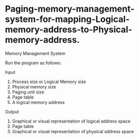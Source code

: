 # Paging-memory-management-system-for-mapping-Logical-memory-address-to-Physical-memory-address.
Memory Management System

Run the program as follows:

Input
1. Process size or Logical Memory size
2. Physical memory size
3. Paging unit size
4. Page table
5. A logical memory address
  
  
Output
1. Graphical or visual representation of logical address space
2. Page table
3. Graphical or visual representation of physical address space
